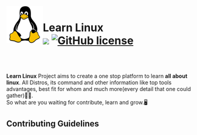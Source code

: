 <img src="linux-banner-readme.png" align="left" style="max-width: 100%; height: auto;"/>

# Learn Linux <br/> ![]([https://badges.frapsoft.com/os/v2/open-source.svg?v=103](https://github.com/1Spirit1/Learn-Linux/blob/b5837846d2f28668e56fbccc81dff81fbe9fef97/LICENSE)) [![GitHub license](https://img.shields.io/badge/license-MIT-blue.svg)](LICENSE) 



<br/>
<br/>

**Learn Linux** Project aims to create a one stop platform to learn **all about linux**. All Distros, its command and other information like top tools advantages, best fit for whom and much more(every detail that one could gather)🐧🐧.<br/>
So what are you waiting for contribute, learn and grow.🖥️

<!-- ## Explore the topics
- [Frontend Web Development](./Frontend-Web-Development)
- [Backend Web Development](./Backend-Web-Development)
- [Android Development](./Android-development) -->


## Contributing Guidelines
